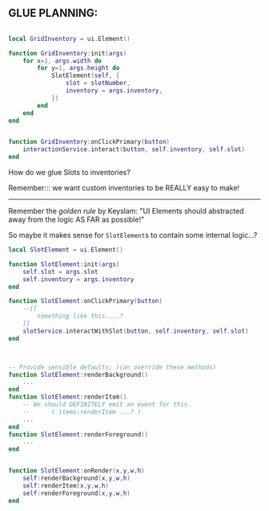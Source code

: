 
## GLUE PLANNING:


```lua

local GridInventory = ui.Element()

function GridInventory:init(args)
    for x=1, args.width do
        for y=1, args.height do
            SlotElement(self, {
                slot = slotNumber,
                inventory = args.inventory,
            })
        end
    end
end


function GridInventory:onClickPrimary(button)
    interactionService.interact(button, self.inventory, self.slot)
end

```

How do we glue Slots to inventories?

Remember::: we want custom inventories to be REALLY easy to make!

---

Remember the *golden rule* by Keyslam:
"UI Elements should abstracted away from the logic AS FAR as possible!"

So maybe it makes sense for `SlotElement`s to contain some internal logic...?

```lua
local SlotElement = ui.Element()

function SlotElement:init(args)
    self.slot = args.slot
    self.inventory = args.inventory
end

function SlotElement:onClickPrimary(button)
    --[[
        something like this....?
    ]]
    slotService.interactWithSlot(button, self.inventory, self.slot)
end



-- Provide sensible defaults; (can override these methods)
function SlotElement:renderBackground()
    ...
end
function SlotElement:renderItem()
    -- We should DEFINITELY emit an event for this.
    --      ( items:renderItem ...? )
    ...
end
function SlotElement:renderForeground()
    ...
end


function SlotElement:onRender(x,y,w,h)
    self:renderBackground(x,y,w,h)
    self:renderItem(x,y,w,h)
    self:renderForeground(x,y,w,h)
end

```




